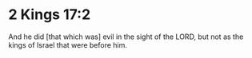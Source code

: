 # 2 Kings 17:2

And he did [that which was] evil in the sight of the LORD, but not as the kings of Israel that were before him.